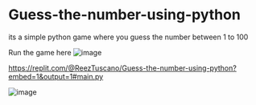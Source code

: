 # Guess-the-number-using-python
its a simple python game where you guess the number between 1 to 100 

Run the game here
![image](https://user-images.githubusercontent.com/100014146/173225345-5bdbf8ba-ce81-4bfa-a595-9c5b251b49c6.png)


https://replit.com/@ReezTuscano/Guess-the-number-using-python?embed=1&output=1#main.py


![image](https://user-images.githubusercontent.com/100014146/173225383-0fcdaf37-5451-4aa3-a390-6be3bcd24e25.png)
